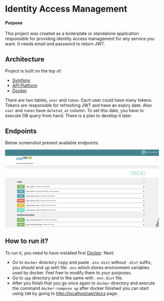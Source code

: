 # Identity Access Management  

#### Purpose

This project was created as a boilerplate or standalone application responsible for providing identity access 
management for any service you want. It needs email and password to return JWT.

## Architecture

Project is built on the top of:
 - [Symfony](https://symfony.com/)
 - [API Platform](https://api-platform.com/)
 - [Docker](https://www.docker.com/)
 

There are two tables, `user` and `token`. Each user could have many tokens. Tokens are responsible for refreshing 
JWT and have an expiry date. Also `user` and `token` have `deleted_at` column. To set this date, you have to execute 
DB query from hand. There is a plan to develop it later. 


## Endpoints

Below screenshot present available endpoints:

![API Platform](docs/api_platform.png)


## How to run it?

To run it, you need to have installed first [Docker](https://www.docker.com/). Next:
 - Go to `docker` directory copy and paste `.env.dist` without `.dist` suffix, you should end up with file `.env`
 which stores environment variables used by docker. Feel free to modify them to your purposes. 
 - Go to `app` directory and to the same with `.env.dist` file.
 - After you finish that you go once again to `docker` directory and execute the command `docker-compose up` after docker 
 finished you can start using `IAM` by going to [http://localhost/api/docs](http://localhost/api/docs) page. 